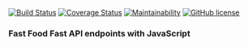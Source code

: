 [![Build Status](https://travis-ci.org/PromasterGuru/Fast-Food-Fetch-API.svg?branch=develop)](https://travis-ci.org/PromasterGuru/Fast-Food-Fetch-API)
[![Coverage Status](https://coveralls.io/repos/github/PromasterGuru/Fast-Food-Fetch-API/badge.svg?branch=develop)](https://coveralls.io/github/PromasterGuru/Fast-Food-Fetch-API?branch=master)
[![Maintainability](https://api.codeclimate.com/v1/badges/616b00848234b4a36b7b/maintainability)](https://codeclimate.com/github/PromasterGuru/Fast-Food-Fetch-API/maintainability)
[![GitHub license](https://img.shields.io/github/license/PromasterGuru/Fast-Food-Fetch-API.svg)](https://github.com/PromasterGuru/Fast-Food-Fetch-API/blob/master/LICENSE)
### Fast Food Fast API endpoints with JavaScript
